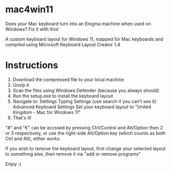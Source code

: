 # mac4win11

Does your Mac keyboard turn into an Enigma machine when used on Windows? Fix it with this!

A custom keyboard layout for Windows 11, mapped for Mac keyboards and compiled using Microsoft Keyboard Layout Creator 1.4

# Instructions
1. Download the compressed file to your local machine
2. Unzip it
3. Scan the files using Windows Defender (because you always should)
4. Run the setup.exe to install the keyboard layout
5. Navigate to:
    Settings
    Typing Settings (use search if you can't see it)
    Advanced Keyboard Settings
    Set your keyboard layout to "United Kingdom - Mac for Windows 11"
6. That's it!

"#" and "€" can be accssed by pressing Ctrl/Control and Alt/Option then 2 or 3 respectively, or use the right-side Alt/Option key (which counts as both Ctrl and Alt), either works.

If you wish to remove the keyboard layout, first change your selected layout to something else, then remove it via "add or remove programs"

Enjoy :)
